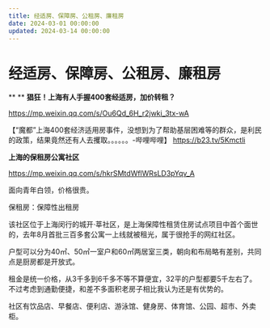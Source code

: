 ```yaml
---
title: 经适房、保障房、公租房、廉租房
date: 2024-03-01 00:00:00
updated: 2024-03-14 00:00:00
---
```



# 经适房、保障房、公租房、廉租房
**
**
**猖狂！上海有人手握400套经适房，加价转租？**

https://mp.weixin.qq.com/s/Ou6Qd_6H_r2jwki_3tx-wA

【“魔都”上海400套经济适用房事件，没想到为了帮助基层困难等的群众，是利民的政策，结果竟然还有人去攫取。。。。。。-哔哩哔哩】 https://b23.tv/5Kmctli

**上海的保租房公寓社区**

https://mp.weixin.qq.com/s/hkrSMtdWflWRsLD3pYqv_A

面向青年白领，价格很贵。

保租房：保障性出租房

该社区位于上海闵行的城开·莘社区，是上海保障性租赁住房试点项目中首个面世的，去年8月首批三百多套公寓一上线就被租光，属于很抢手的网红社区。

户型可以分为40㎡、50㎡一室户和60㎡两居室三类，朝向和布局略有差别，共同点是厨房都是开放式。

租金是统一价格，从3千多到6千多不等不算便宜，32平的户型都要5千左右了。不过考虑到通勤便捷，和差不多面积老房子相比我认为还是有优势的。

社区有饮品店、早餐店、便利店、游泳馆、健身房、体育馆、公园、超市、外卖柜。

